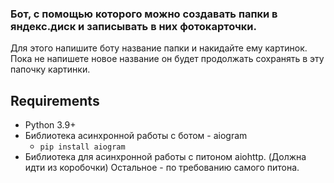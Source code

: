 ### Бот, с помощью которого можно создавать папки в яндекс.диск и записывать в них фотокарточки. 
Для этого напишите боту название папки и накидайте ему картинок. Пока не напишете новое название он будет продолжать сохранять в эту папочку картинки.

## Requirements
- Python 3.9+
- Библиотека асинхронной работы с ботом - aiogram
   - `pip install aiogram`
- Библиотека для асинхронной работы с питоном aiohttp. (Должна идти из коробочки)
Остальное - по требованию самого питона. 
